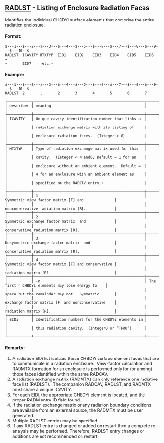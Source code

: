 ## [RADLST](https://help.hexagonmi.com/bundle/MSC_Nastran_2022.4/page/Nastran_Combined_Book/qrg/bulkqrs/TOC.RADLST.xhtml) - Listing of Enclosure Radiation Faces

Identifies the individual CHBDYi surface elements that comprise the entire radiation enclosure.

#### Format:

```nastran
$---1---$---2---$---3---$---4---$---5---$---6---$---7---$---8---$---9---$---10--$
RADLST  ICAVITY MTXTYP  EID1    EID2    EID3    EID4    EID5    EID6    +       
+       EID7    -etc.-                                                          
```

#### Example:

```nastran
$---1---$---2---$---3---$---4---$---5---$---6---$---7---$---8---$---9---$---10--$
RADLST  2       1       2       3       4       5       6       7               
```

```text
┌───────────┬───────────────────────────────────────────────────┬───────────────────────────────────────────────────┐
│ Describer │ Meaning                                           │                                                   │
├───────────┼───────────────────────────────────────────────────┼───────────────────────────────────────────────────┤
│ ICAVITY   │ Unique cavity identification number that links a  │                                                   │
│           │ radiation exchange matrix with its listing of     │                                                   │
│           │ enclosure radiation faces.  (Integer > 0)         │                                                   │
├───────────┼───────────────────────────────────────────────────┼───────────────────────────────────────────────────┤
│ MTXTYP    │ Type of radiation exchange matrix used for this   │                                                   │
│           │ cavity.  (Integer < 4 and0; Default = 1 for an    │                                                   │
│           │ enclosure without an ambient element.  Default =  │                                                   │
│           │ 4 for an enclosure with an ambient element as     │                                                   │
│           │ specified on the RADCAV entry.)                   │                                                   │
├───────────┼───────────────────────────────────────────────────┼───────────────────────────────────────────────────┤
│           │ 1                                                 │ Symmetric view factor matrix [F] and              │
│           │                                                   │ nonconservative radiation matrix [R].             │
├───────────┼───────────────────────────────────────────────────┼───────────────────────────────────────────────────┤
│           │ 2                                                 │ Symmetric exchange factor matrix  and             │
│           │                                                   │ conservative radiation matrix [R].                │
├───────────┼───────────────────────────────────────────────────┼───────────────────────────────────────────────────┤
│           │ 3                                                 │ Unsymmetric exchange factor matrix  and           │
│           │                                                   │ conservative radiation matrix [R].                │
├───────────┼───────────────────────────────────────────────────┼───────────────────────────────────────────────────┤
│           │ 4                                                 │ Symmetric view factor matrix [F] and conservative │
│           │                                                   │ radiation matrix [R].                             │
├───────────┼───────────────────────────────────────────────────┼───────────────────────────────────────────────────┤
│           │ -n                                                │ The first n CHBDYi elements may lose energy to    │
│           │                                                   │ space but the remainder may not.  Symmetric       │
│           │                                                   │ exchange factor matrix [F] and nonconservative    │
│           │                                                   │ radiation matrix [R].                             │
├───────────┼───────────────────────────────────────────────────┼───────────────────────────────────────────────────┤
│ EIDi      │ Identification numbers for the CHBDYi elements in │                                                   │
│           │ this radiation cavity.  (Integer0 or “THRU”)      │                                                   │
└───────────┴───────────────────────────────────────────────────┴───────────────────────────────────────────────────┘
```

#### Remarks:

1. A radiation EIDi list isolates those CHBDYi surface element faces that are to communicate in a radiation enclosure.  View-factor calculation and RADMTX formation for an enclosure is performed only for (or among) those faces identified within the same RADCAV.
2. A radiation exchange matrix (RADMTX) can only reference one radiative face list (RADLST).  The companion RADCAV, RADLST, and RADMTX must share a unique ICAVITY.
3. For each EIDi, the appropriate CHBDYi element is located, and the proper RADM entry ID field found.
4. If the radiation exchange matrix or any radiation boundary conditions are available from an external source, the RADMTX must be user generated.
5. Multiple RADLST entries may be specified.
6. If any RADLST entry is changed or added on restart then a complete re-analysis may be performed. Therefore, RADLST entry changes or additions are not recommended on restart.

